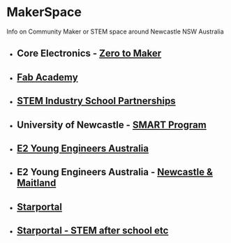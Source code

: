 # MakerSpace
Info on Community Maker or STEM space around Newcastle NSW Australia

 - ## Core Electronics - [Zero to Maker](https://core-electronics.com.au/courses/zero-to-maker-workshop/)
 - ## [Fab Academy](https://fabacademy.org/)
 - ## [STEM Industry School Partnerships](https://sispprogram.schools.nsw.gov.au/stem/stem2.html)
 - ## University of Newcastle - [SMART Program](https://www.newcastle.edu.au/college/engineering-science-environment/education/smart)
 - ## [E2 Young Engineers Australia](https://www.young-engineers.com.au/)
 - ## E2 Young Engineers Australia - [Newcastle & Maitland](https://newcastlemaitland.young-engineers.com.au/)
 - ## [Starportal](https://starportal.edu.au/)
 - ## [Starportal - STEM after school etc](https://starportal.edu.au/find-activity/?q=%7B%22page%22:1,%22orderBy%22:%22updated%22,%22order%22:%22desc%22,%22status%22:%22active%22,%22current%22:%22true%22,%22programStatus%22:%22active%22,%22locationState%22:%22New%20South%20Wales%22,%22areaOfInterest%5B%5D%22:%5B%22Technology%20and%20design%22,%22Science%22,%22Robotics%22,%22Physics%22,%22Engineering%22,%22Mathematics%22%5D,%22typeOfOpportunity%5B%5D%22:%5B%22Workshop%22,%22Club%22,%22After%20school%20program%22,%22Residential%20program%22,%22Drop-in%20program%22%5D,%22ages%5B%5D%22:%5B%22Primary%22,%22Secondary%22,%22Senior%20secondary%22%5D,%22formattedAddress%22:%22Newcastle%20NSW,%20Australia%22%7D)

